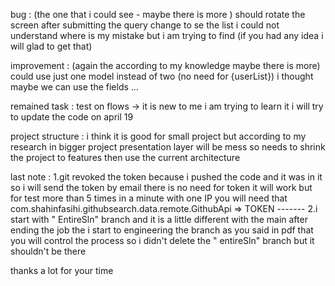 bug : (the one that i could see - maybe there is more )
should rotate the screen after submitting the query change to se the list i could not understand
where is my mistake but i am trying to find (if you had any idea i will glad to get that)

improvement : (again the according to my knowledge maybe there is more)
could use just one model instead of two (no need for {userList}) i thought maybe we can use the
fields ...

remained task :
test on flows -> it is new to me i am trying to learn it i will try to update the code on april 19

project structure :
i think it is good for small project but according to my research in bigger project presentation
layer will be mess so needs to shrink the project to features then use the current architecture

last note :
1.git revoked the token because i pushed the code and it was in it so i will send the token by email
there is no need for token it will work but for test more than 5 times in a minute with one IP you
will need that com.shahinfasihi.githubsearch.data.remote.GithubApi => TOKEN ------- 2.i start with "
EntireSln" branch and it is a little different with the main after ending the job the i start to
engineering the branch as you said in pdf that you will control the process so i didn't delete the "
entireSln" branch but it shouldn't be there

thanks a lot for your time
